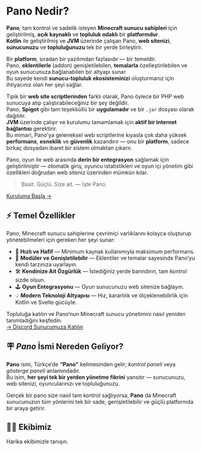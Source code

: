 <script setup>
import { VPTeamMembers } from 'vitepress/theme';
const members = [
  {
    avatar: 'https://minotar.net/avatar/kahverengi/64.png',
    name: 'Ahmet Enes Duruer (kahverengi)',
    title: 'Kurucu | Baş Geliştirici',
    links: [
      { icon: 'github', link: 'https://github.com/duruer' },
      { icon: 'discord', link: 'https://discord.com/users/kahverengi' },
    ]
  },
  {
    avatar: 'https://minotar.net/avatar/ultub/64.png',
    name: 'Selim Gökçek (ultub)',
    title: 'Kurucu | Tasarımcı',
    links: [
      { icon: 'github', link: 'https://github.com/slmgkck' },
      { icon: 'discord', link: 'https://discord.com/users/ultub' },
    ]
  }
];

const learningPaths = [
  {
    title: "Try the Tutorial",
    text: "For individuals who would rather learn by doing."
  },
  {
    title: "Check out the Examples",
    text: "Discover common examples of core features and official plugins available for Parsek."
  }
]
</script>

# Pano Nedir?

**Pano**, tam kontrol ve sadelik isteyen **Minecraft sunucu sahipleri** için geliştirilmiş, **açık kaynaklı** ve **topluluk odaklı** bir **platformdur**.  
**Kotlin** ile geliştirilmiş ve **JVM** üzerinde çalışan Pano, **web sitenizi**, **sunucunuzu** ve **topluluğunuzu** tek bir yerde birleştirir.

Bir **platform**, sıradan bir yazılımdan fazlasıdır — bir temeldir.  
Pano, **eklentilerle** (addon) genişletilebilen, **temalarla** özelleştirilebilen ve oyun sunucunuza bağlanabilen bir altyapı sunar.  
Bu sayede kendi **sunucu-topluluk ekosisteminizi** oluşturmanız için ihtiyacınız olan her şeyi sağlar.

Tipik bir **web site scriptlerinden** farklı olarak, Pano öylece bir PHP web sunucuya atıp çalıştırabileceğiniz bir şey değildir.  
Pano, **Spigot** gibi tam teşekküllü bir **uygulamadır** ve bir `.jar` dosyası olarak dağıtılır.  
**JVM** üzerinde çalışır ve kurulumu tamamlamak için **aktif bir internet bağlantısı** gerektirir.  
Bu mimari, Pano’ya geleneksel web scriptlerine kıyasla çok daha yüksek **performans**, **esneklik** ve **güvenlik** kazandırır — onu bir **platform**, sadece birkaç dosyadan ibaret bir sistem olmaktan çıkarır.

Pano, oyun ile web arasında **derin bir entegrasyon** sağlamak için geliştirilmiştir — otomatik giriş, oyuncu istatistikleri ve oyun içi yönetim gibi özellikleri doğrudan web siteniz üzerinden mümkün kılar.

> Basit. Güçlü. Size ait. — İşte Pano.

[Kuruluma Başla →](../installation)

## ⚡ Temel Özellikler

Pano, Minecraft sunucu sahiplerine çevrimiçi varlıklarını kolayca oluşturup yönetebilmeleri için gereken her şeyi sunar:

- 🚀 **Hızlı ve Hafif** — Minimum kaynak kullanımıyla maksimum performans.
- 🧩 **Modüler ve Genişletilebilir** — Eklentiler ve temalar sayesinde Pano’yu kendi tarzınıza uyarlayın.
- 🛠️ **Kendinize Ait Özgürlük** — İstediğiniz yerde barındırın, tam kontrol sizde olsun.
- 🕹️ **Oyun Entegrasyonu** — Oyun sunucunuzu web sitenize bağlayın.
- 💡 **Modern Teknoloji Altyapısı** — Hız, kararlılık ve ölçeklenebilirlik için Kotlin ve Svelte gücüyle.

Topluluğa katılın ve Pano’nun Minecraft sunucu yönetimini nasıl yeniden tanımladığını keşfedin.  
[→ Discord Sunucumuza Katılın](https://discord.gg/6vVy72wgXT)

## 🪧 *Pano* İsmi Nereden Geliyor?

**Pano** ismi, Türkçe’de **“Pano”** kelimesinden gelir; *kontrol paneli* veya *gösterge paneli* anlamındadır.  
Bu isim, **her şeyi tek bir yerden yönetme fikrini** yansıtır — sunucunuzu, web sitenizi, oyuncularınızı ve topluluğunuzu.

Gerçek bir pano size nasıl tam kontrol sağlıyorsa, **Pano** da Minecraft sunucunuzun tüm yönlerini tek bir sade, genişletilebilir ve güçlü platformda bir araya getirir.

## 🧑‍💻 Ekibimiz

Harika ekibimizle tanışın.

<VPTeamMembers size="small" :members="members" />